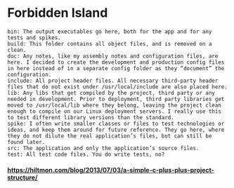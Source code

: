 # Forbidden Island 


    bin: The output executables go here, both for the app and for any tests and spikes.
    build: This folder contains all object files, and is removed on a clean.
    doc: Any notes, like my assembly notes and configuration files, are here. I decided to create the development and production config files in here instead of in a separate config folder as they “document” the configuration.
    include: All project header files. All necessary third-party header files that do not exist under /usr/local/include are also placed here.
    lib: Any libs that get compiled by the project, third party or any needed in development. Prior to deployment, third party libraries get moved to /usr/local/lib where they belong, leaving the project clean enough to compile on our Linux deployment servers. I really use this to test different library versions than the standard.
    spike: I often write smaller classes or files to test technologies or ideas, and keep them around for future reference. They go here, where they do not dilute the real application’s files, but can still be found later.
    src: The application and only the application’s source files.
    test: All test code files. You do write tests, no?


#### https://hiltmon.com/blog/2013/07/03/a-simple-c-plus-plus-project-structure/
